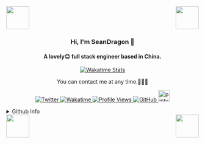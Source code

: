 <div>
    <img src="https://emojis.slackmojis.com/emojis/images/1563480763/5999/meow_party.gif" width="60" height="60"/>
    <img src="https://emojis.slackmojis.com/emojis/images/1563480763/5999/meow_party.gif" width="60" height="60"
         align="right"/>
</div>

<h3 align="center">Hi, I'm SeanDragon 👋</h3>

<h4 align="center">A lovely😉 full stack engineer based in China.</h4>

<p align="center">
    <a href="https://wakatime.com/@SeanDragon">
        <img src="https://github-readme-stats.vercel.app/api/wakatime?bg_color=00000000&layout=compact&hide_border=true&username=SeanDragon&range=last_7_days"
             alt="Wakatime Stats"/>
    </a>
</p>

<p align="center">
    You can contact me at any time.🧑🏻‍💻
</p>

<p align="center">
    <a href="https://twitter.com/SeanDragon" target="_blank">
        <img alt="Twitter"
             src="https://img.shields.io/badge/Twitter-%231DA1F2.svg?&style=flat&logo=twitter&logoColor=white"/>
    </a>
    <a href="https://wakatime.com/@SeanDragon" target="_blank">
        <img alt="Wakatime" src="https://wakatime.com/badge/user/c7133f92-dac4-486d-b4ad-6351890dd95a.svg"/>
    </a>
    <a href="https://github.com/SeanDragon">
        <img alt="Profile Views" src="https://komarev.com/ghpvc/?username=SeanDragon&color=ff69b3"/>
    </a>
    <a href="https://github.com/SeanDragon">
        <img alt="GitHub"
             src="https://img.shields.io/badge/dynamic/json?logo=github&label=GitHub+Followers&labelColor=282c34&color=181717&query=%24.data.totalSubs&url=https%3A%2F%2Fapi.spencerwoo.com%2Fsubstats%2F%3Fsource%3Dgithub%26queryKey%3DSeanDragon&longCache=true"/>
    </a>
    <a href="#">
        <img alt="picture" src="https://media.giphy.com/media/WUlplcMpOCEmTGBtBW/giphy.gif" width="30"/>
    </a>
</p>

<details>
    <summary>Github Info</summary>
    <p align="center">
        <img src="https://github-readme-stats.vercel.app/api?username=SeanDragon&show_icons=true" alt="my github stats"
             height="165" width="420"/>
        <img src="https://github-readme-stats.vercel.app/api/top-langs/?username=SeanDragon&layout=compact"
             alt="languages" height="165">
    </p>
</details>

<div>
    <img src="https://emojis.slackmojis.com/emojis/images/1563480763/5999/meow_party.gif" width="60" height="60"/>
    <img src="https://emojis.slackmojis.com/emojis/images/1563480763/5999/meow_party.gif" width="60" height="60"
         align="right"/>
</div>

